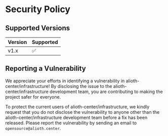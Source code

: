 # Security Policy

## Supported Versions

| Version | Supported          |
| ------- | ------------------ |
| v1.x    | :white_check_mark: |

## Reporting a Vulnerability

We appreciate your efforts in identifying a vulnerability in alioth-center/infrastructure! By disclosing the issue to the alioth-center/infrastructure development team, you are contributing to making the project safer for everyone.

To protect the current users of alioth-center/infrastructure, we kindly request that you do not disclose the vulnerability to anyone other than the alioth-center/infrastructure development team before a fix has been released. Please report the vulnerability by sending an email to `opensource@alioth.center`.

